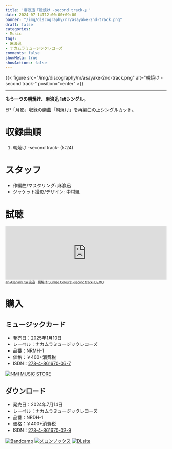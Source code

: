 ```yaml
---
title: '麻浪迅「朝焼け -second track-」'
date: 2024-07-14T12:00:00+09:00
banner: "/img/discography/nr/asayake-2nd-track.png"
draft: false
categories:
- Music
tags:
- 麻浪迅
- ナカムラミュージックレコーズ
comments: false
showMeta: true
showActions: false
---
```

{{< figure src="/img/discography/nr/asayake-2nd-track.png" alt="朝焼け -second track-" position="center" >}}

-----

**もう一つの朝焼け、麻浪迅 1stシングル。**

EP「月影」収録の楽曲「朝焼け」を再編曲の上シングルカット。

# 収録曲順
1. 朝焼け -second track- (5:24)

# スタッフ
- 作編曲/マスタリング: 麻浪迅
- ジャケット撮影/デザイン: 中村颯

# 試聴
<iframe width="100%" height="166" scrolling="no" frameborder="no" allow="autoplay" src="https://w.soundcloud.com/player/?url=https%3A//api.soundcloud.com/tracks/1871221356&color=%23ff5500&auto_play=false&hide_related=false&show_comments=true&show_user=true&show_reposts=false&show_teaser=true"></iframe><div style="font-size: 10px; color: #cccccc;line-break: anywhere;word-break: normal;overflow: hidden;white-space: nowrap;text-overflow: ellipsis; font-family: Interstate,Lucida Grande,Lucida Sans Unicode,Lucida Sans,Garuda,Verdana,Tahoma,sans-serif;font-weight: 100;"><a href="https://soundcloud.com/hayatehay" title="Jin Asanami / 麻浪迅" target="_blank">Jin Asanami / 麻浪迅</a> · <a href="https://soundcloud.com/hayatehay/sunrise-colours-second-track-demo" title="朝焼け(Sunrise Colours) -second track- DEMO" target="_blank">朝焼け(Sunrise Colours) -second track- DEMO</a></div>

# 購入
## ミュージックカード
- 発売日：2025年1月10日
- レーベル：ナカムラミュージックレコーズ
- 品番：NRMH-1
- 価格：￥400+消費税
- ISDN：[278-4-861670-06-7](https://isdn.jp/2784861670067)

<a href="https://nmimusic.booth.pm/items/6389085" target="_blank"><img src="/img/banner/nmi_music_store.png" alt="NMI MUSIC STORE"></a>

## ダウンロード
- 発売日：2024年7月14日
- レーベル：ナカムラミュージックレコーズ
- 品番：NRDH-1
- 価格：￥400+消費税
- ISDN：[278-4-861670-02-9](https://isdn.jp/2784861670029)

<a href="https://jinasanami.bandcamp.com/album/sunrise-colours-second-track" target="_blank"><img src="/img/banner/bandcamp.png" alt="Bandcamp"></a>
<a href="https://www.melonbooks.co.jp/detail/detail.php?product_id=2674946" target="_blank"><img src="/img/banner/melon_banner.gif" alt="メロンブックス"></a>
<a href="https://www.dlsite.com/home/work/=/product_id/RJ01350035.html" target="_blank"><img src="/img/banner/dlsite.jpg" alt="DLsite"></a>
